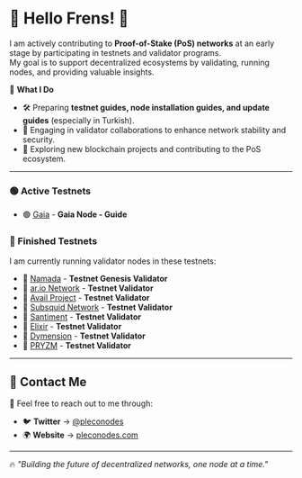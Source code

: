 # 👾 Hello Frens! 🧪

I am actively contributing to **Proof-of-Stake (PoS) networks** at an early stage by participating in testnets and validator programs.  
My goal is to support decentralized ecosystems by validating, running nodes, and providing valuable insights.

📌 **What I Do**
- 🛠️ Preparing **testnet guides, node installation guides, and update guides** (especially in Turkish).
- 🔗 Engaging in validator collaborations to enhance network stability and security.
- 🚀 Exploring new blockchain projects and contributing to the PoS ecosystem.

---

### 🟢 Active Testnets
- 🟢 [Gaia](https://docs.pleconodes.com/testnet/gaia) - **Gaia Node - Guide**

### 🔴 Finished Testnets  
I am currently running validator nodes in these testnets:

- 🔴 [Namada](https://namada.net) - **Testnet Genesis Validator**
- 🔴 [ar.io Network](https://ar.io) - **Testnet Validator**
- 🔴 [Avail Project](https://www.availproject.org) - **Testnet Validator**
- 🔴 [Subsquid Network](https://subsquid.io) - **Testnet Validator**
- 🔴 [Santiment](https://sanr.network/) - **Testnet Validator**
- 🔴 [Elixir](https://elixir.finance) - **Testnet Validator**
- 🔴 [Dymension](https://dymension.xyz) - **Testnet Validator**
- 🔴 [PRYZM](https://pryzm.zone) - **Testnet Validator**
---

## 📡 Contact Me
📩 Feel free to reach out to me through:

- 🐦 **Twitter** → [@pleconodes](https://twitter.com/pleconodes)  
- 🌍 **Website** → [pleconodes.com](https://pleconodes.com)  

---

🔥 _"Building the future of decentralized networks, one node at a time."_  
